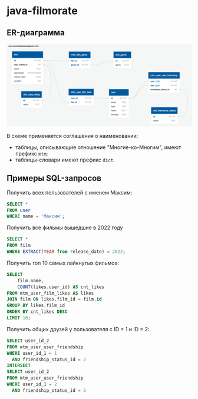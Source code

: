 # java-filmorate

## ER-диаграмма
![er-model](er-model.png)

В схеме применяется соглашения о наименовании: 
* таблицы, описывающие отношение "Многие-ко-Многим", имеют префикс `mtm`;
* таблицы-словари имеют префикс `dict`.

## Примеры SQL-запросов

Получить всех пользователей с именем Максим:
```sql
SELECT *
FROM user 
WHERE name = 'Максим';
```

Получить все фильмы вышедшие в 2022 году
```sql
SELECT *
FROM film 
WHERE EXTRACT(YEAR from release_date) = 2022;
```

Получить топ 10 самых лайкнутых фильмов:
```sql
SELECT 
    film.name,
    COUNT(likes.user_id) AS cnt_likes
FROM mtm_user_film_likes AS likes
JOIN film ON likes.film_id = film.id
GROUP BY likes.film_id
ORDER BY cnt_likes DESC
LIMIT 10;
```

Получить общих друзей у пользователя с ID = 1 и ID = 2:
```sql
SELECT user_id_2
FROM mtm_user_user_friendship
WHERE user_id_1 = 1
  AND friendship_status_id = 2
INTERSECT
SELECT user_id_2
FROM mtm_user_user_friendship
WHERE user_id_1 = 2
  AND friendship_status_id = 2
```